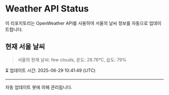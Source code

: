 
# Weather API Status

이 리포지토리는 OpenWeather API를 사용하여 서울의 날씨 정보를 자동으로 업데이트합니다.

## 현재 서울 날씨
> 서울의 현재 날씨: few clouds, 온도: 28.76°C, 습도: 79%

⏳ 업데이트 시간: 2025-06-29 10:41:49 (UTC)

---
자동 업데이트 봇에 의해 관리됩니다.
